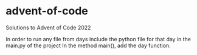 # advent-of-code
Solutions to Advent of Code 2022

In order to run any file from days include the python file for that day in the main.py of the project
In the method main(), add the day function.
